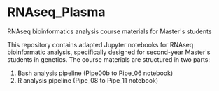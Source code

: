 # RNAseq_Plasma
RNAseq bioinformatics analysis course materials for Master's students

This repository contains adapted Jupyter notebooks for RNAseq bioinformatic analysis, specifically designed for second-year Master's students in genetics. The course materials are structured in two parts:

1. Bash analysis pipeline (Pipe00b to Pipe_06 notebook)
2. R analysis pipeline (Pipe_08 to Pipe_11 notebook)
